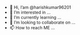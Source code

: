 - 👋 Hi, I’am @harishkumar96201
- 👀 I’m interested in ...
- 🌱 I’m currently learning ...
- 💞️ I’m looking to collaborate on ...
- 📫 How to reach ME ...

<!---
harishkumar96201/harishkumar96201 is a ✨ special ✨ repository because its `README.md` (this file) appears on your GitHub profile.
You can click the Preview link to take a look at your changes.
--->
